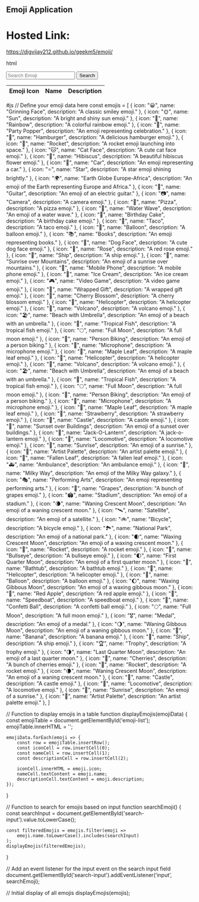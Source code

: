 

## Emoji Application
# Hosted Link: 
https://digvijay212.github.io/geekm5/emoji/




html
<!DOCTYPE html>
<html lang="en">
<head>
    <meta charset="UTF-8">
    <meta name="viewport" content="width=device-width, initial-scale=1.0">
    <title>Document</title>
    <link rel="stylesheet" href="./index.css">
</head>
<body>
    <div class="search-container">
        <input type="text" id="search-input" placeholder="Search Emoji">
        <button onclick="searchEmoji()">Search</button>
    </div>
    <table class="emoji-table">
        <thead>
            <tr>
                <th>Emoji Icon</th>
                <th>Name</th>
                <th>Description</th>
            </tr>
        </thead>
        <tbody id="emoji-list">
            <!-- Emoji results will be displayed here -->
        </tbody>
    </table>
    <script src="index.js" ></script>
</body>
</html>





#js
// Define your emoji data here
const emojis = [
    {
        icon: "😀",
        name: "Grinning Face",
        description: "A classic smiley emoji."
    },
    {
        icon: "🌞",
        name: "Sun",
        description: "A bright and shiny sun emoji."
    },
    {
        icon: "🌈",
        name: "Rainbow",
        description: "A colorful rainbow emoji."
    },
    {
        icon: "🎉",
        name: "Party Popper",
        description: "An emoji representing celebration."
    },
    {
        icon: "🍔",
        name: "Hamburger",
        description: "A delicious hamburger emoji."
    },
    {
        icon: "🚀",
        name: "Rocket",
        description: "A rocket emoji launching into space."
    },
    {
        icon: "🐱",
        name: "Cat Face",
        description: "A cute cat face emoji."
    },
    {
        icon: "🌺",
        name: "Hibiscus",
        description: "A beautiful hibiscus flower emoji."
    },
    {
        icon: "🚗",
        name: "Car",
        description: "An emoji representing a car."
    },
    {
        icon: "⭐",
        name: "Star",
        description: "A star emoji shining brightly."
    },
    {
        icon: "🌍",
        name: "Earth Globe Europe-Africa",
        description: "An emoji of the Earth representing Europe and Africa."
    },
    {
        icon: "🎸",
        name: "Guitar",
        description: "An emoji of an electric guitar."
    },
    {
        icon: "📷",
        name: "Camera",
        description: "A camera emoji."
    },
    {
        icon: "🍕",
        name: "Pizza",
        description: "A pizza emoji."
    },
    {
        icon: "🌊",
        name: "Water Wave",
        description: "An emoji of a water wave."
    },
    {
        icon: "🎂",
        name: "Birthday Cake",
        description: "A birthday cake emoji."
    },
    {
        icon: "🌮",
        name: "Taco",
        description: "A taco emoji."
    },
    {
        icon: "🎈",
        name: "Balloon",
        description: "A balloon emoji."
    },
    {
        icon: "📚",
        name: "Books",
        description: "An emoji representing books."
    },
    {
        icon: "🐶",
        name: "Dog Face",
        description: "A cute dog face emoji."
    },
    {
        icon: "🌹",
        name: "Rose",
        description: "A red rose emoji."
    },
    {
        icon: "🚢",
        name: "Ship",
        description: "A ship emoji."
    },
    {
        icon: "🌄",
        name: "Sunrise over Mountains",
        description: "An emoji of a sunrise over mountains."
    },
    {
        icon: "📱",
        name: "Mobile Phone",
        description: "A mobile phone emoji."
    },
    {
        icon: "🍦",
        name: "Ice Cream",
        description: "An ice cream emoji."
    },
    {
        icon: "🎮",
        name: "Video Game",
        description: "A video game emoji."
    },
    {
        icon: "🎁",
        name: "Wrapped Gift",
        description: "A wrapped gift emoji."
    },
    {
        icon: "🌸",
        name: "Cherry Blossom",
        description: "A cherry blossom emoji."
    },
    {
        icon: "🚁",
        name: "Helicopter",
        description: "A helicopter emoji."
    },
    {
        icon: "🌋",
        name: "Volcano",
        description: "A volcano emoji."
    },
    {
        icon: "🏖️",
        name: "Beach with Umbrella",
        description: "An emoji of a beach with an umbrella."
    },
    {
        icon: "🐠",
        name: "Tropical Fish",
        description: "A tropical fish emoji."
    },
    {
        icon: "🌕",
        name: "Full Moon",
        description: "A full moon emoji."
    },
    {
        icon: "🚴",
        name: "Person Biking",
        description: "An emoji of a person biking."
    },
    {
        icon: "🎤",
        name: "Microphone",
        description: "A microphone emoji."
    },
    {
        icon: "🍁",
        name: "Maple Leaf",
        description: "A maple leaf emoji."
    },
    {
        icon: "🚁",
        name: "Helicopter",
        description: "A helicopter emoji."
    },
    {
        icon: "🌋",
        name: "Volcano",
        description: "A volcano emoji."
    },
    {
        icon: "🏖️",
        name: "Beach with Umbrella",
        description: "An emoji of a beach with an umbrella."
    },
    {
        icon: "🐠",
        name: "Tropical Fish",
        description: "A tropical fish emoji."
    },
    {
        icon: "🌕",
        name: "Full Moon",
        description: "A full moon emoji."
    },
    {
        icon: "🚴",
        name: "Person Biking",
        description: "An emoji of a person biking."
    },
    {
        icon: "🎤",
        name: "Microphone",
        description: "A microphone emoji."
    },
    {
        icon: "🍁",
        name: "Maple Leaf",
        description: "A maple leaf emoji."
    },
    {
        icon: "🍓",
        name: "Strawberry",
        description: "A strawberry emoji."
    },
    {
        icon: "🏰",
        name: "Castle",
        description: "A castle emoji."
    },
    {
        icon: "🌇",
        name: "Sunset over Buildings",
        description: "An emoji of a sunset over buildings."
    },
    {
        icon: "🎃",
        name: "Jack-O-Lantern",
        description: "A jack-o-lantern emoji."
    },
    {
        icon: "🚂",
        name: "Locomotive",
        description: "A locomotive emoji."
    },
    {
        icon: "🌅",
        name: "Sunrise",
        description: "An emoji of a sunrise."
    },
    {
        icon: "🎨",
        name: "Artist Palette",
        description: "An artist palette emoji."
    },
    {
        icon: "🍂",
        name: "Fallen Leaf",
        description: "A fallen leaf emoji."
    },
    {
        icon: "🚑",
        name: "Ambulance",
        description: "An ambulance emoji."
    },
    {
        icon: "🌌",
        name: "Milky Way",
        description: "An emoji of the Milky Way galaxy."
    },
    {
        icon: "🎭",
        name: "Performing Arts",
        description: "An emoji representing performing arts."
    },
    {
        icon: "🍇",
        name: "Grapes",
        description: "A bunch of grapes emoji."
    },
    {
        icon: "🏟️",
        name: "Stadium",
        description: "An emoji of a stadium."
    },
    {
        icon: "🌘",
        name: "Waning Crescent Moon",
        description: "An emoji of a waning crescent moon."
    },
    {
        icon: "🛰️",
        name: "Satellite",
        description: "An emoji of a satellite."
    },
    {
        icon: "🚲",
        name: "Bicycle",
        description: "A bicycle emoji."
    },
    {
        icon: "🏞️",
        name: "National Park",
        description: "An emoji of a national park."
    },
    {
        icon: "🌒",
        name: "Waxing Crescent Moon",
        description: "An emoji of a waxing crescent moon."
    },
    {
        icon: "🚀",
        name: "Rocket",
        description: "A rocket emoji."
    },
    {
        icon: "🎯",
        name: "Bullseye",
        description: "A bullseye emoji."
    },
    {
        icon: "🌓",
        name: "First Quarter Moon",
        description: "An emoji of a first quarter moon."
    },
    {
        icon: "🛁",
        name: "Bathtub",
        description: "A bathtub emoji."
    },
    {
        icon: "🚁",
        name: "Helicopter",
        description: "A helicopter emoji."
    },
    {
        icon: "🎈",
        name: "Balloon",
        description: "A balloon emoji."
    },
    {
        icon: "🌔",
        name: "Waxing Gibbous Moon",
        description: "An emoji of a waxing gibbous moon."
    },
    {
        icon: "🍎",
        name: "Red Apple",
        description: "A red apple emoji."
    },
    {
        icon: "🚤",
        name: "Speedboat",
        description: "A speedboat emoji."
    },
    {
        icon: "🎊",
        name: "Confetti Ball",
        description: "A confetti ball emoji."
    },
    {
        icon: "🌕",
        name: "Full Moon",
        description: "A full moon emoji."
    },
    {
        icon: "🎖️",
        name: "Medal",
        description: "An emoji of a medal."
    },
    {
        icon: "🌖",
        name: "Waning Gibbous Moon",
        description: "An emoji of a waning gibbous moon."
    },
    {
        icon: "🍌",
        name: "Banana",
        description: "A banana emoji."
    },
    {
        icon: "🚢",
        name: "Ship",
        description: "A ship emoji."
    },
    {
        icon: "🏆",
        name: "Trophy",
        description: "A trophy emoji."
    },
    {
        icon: "🌗",
        name: "Last Quarter Moon",
        description: "An emoji of a last quarter moon."
    },
    {
        icon: "🍒",
        name: "Cherries",
        description: "A bunch of cherries emoji."
    },
    {
        icon: "🚀",
        name: "Rocket",
        description: "A rocket emoji."
    },
    {
        icon: "🌘",
        name: "Waning Crescent Moon",
        description: "An emoji of a waning crescent moon."
    },
    {
        icon: "🏰",
        name: "Castle",
        description: "A castle emoji."
    },
    {
        icon: "🚂",
        name: "Locomotive",
        description: "A locomotive emoji."
    },
    {
        icon: "🌅",
        name: "Sunrise",
        description: "An emoji of a sunrise."
    },
    {
        icon: "🎨",
        name: "Artist Palette",
        description: "An artist palette emoji."
    },
]
       


// Function to display emojis in a table
function displayEmojis(emojiData) {
    const emojiTable = document.getElementById('emoji-list');
    emojiTable.innerHTML = '';

    emojiData.forEach(emoji => {
        const row = emojiTable.insertRow();
        const iconCell = row.insertCell(0);
        const nameCell = row.insertCell(1);
        const descriptionCell = row.insertCell(2);

        iconCell.innerHTML = emoji.icon;
        nameCell.textContent = emoji.name;
        descriptionCell.textContent = emoji.description;
    });
}

// Function to search for emojis based on input
function searchEmoji() {
    const searchInput = document.getElementById('search-input').value.toLowerCase();

    const filteredEmojis = emojis.filter(emoji =>
        emoji.name.toLowerCase().includes(searchInput)
    );
    displayEmojis(filteredEmojis);
}

// Add an event listener for the input event on the search input field
document.getElementById('search-input').addEventListener('input', searchEmoji);

// Initial display of all emojis
displayEmojis(emojis);




